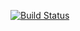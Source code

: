 [![Build Status](https://travis-ci.org/kirillneuchesov/chessvizlab3.svg?branch=master)](https://travis-ci.org/kirillneuchesov/chessvizlab3)